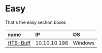 # Easy

That's the easy section boxes

| name | IP | OS |
| :--- | :--- | :--- |
| [HTB-Buff](https://github.com/Dec1pher445/HTB-writeups/tree/fd760d5215c155b51b792f6efcdb77a65f467ebb/windows-boxes/easy/buff.md) | 10.10.10.198 | Windows |

